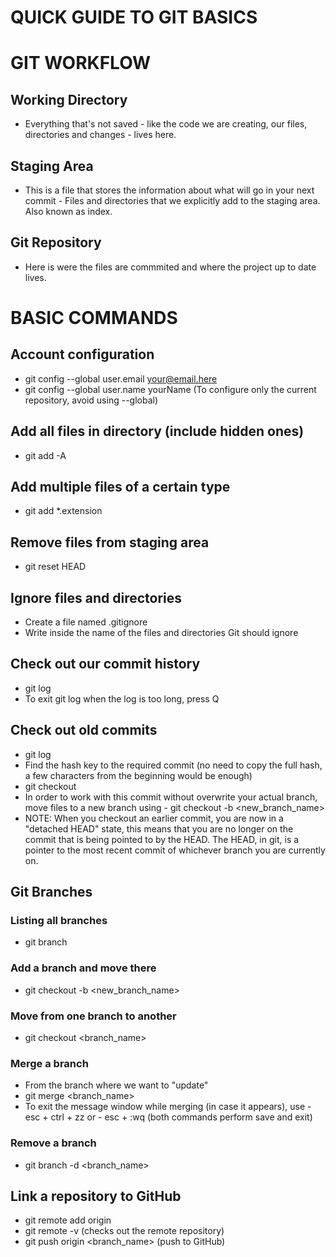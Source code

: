 # QUICK GUIDE TO GIT BASICS

# GIT WORKFLOW
## Working Directory
- Everything that's not saved - like the code we are creating, our files, directories and changes - lives here.

## Staging Area
- This is a file that stores the information about what will go in your next commit - Files and directories that we explicitly add to the staging area. Also known as index.

## Git Repository
- Here is were the files are commmited and where the project up to date lives.


# BASIC COMMANDS

## Account configuration
- git config --global user.email your@email.here
- git config --global user.name yourName
(To configure only the current repository, avoid using --global)

## Add all files in directory (include hidden ones)
- git add -A

## Add multiple files of a certain type
- git add *.extension

## Remove files from staging area
- git reset HEAD <file>

## Ignore files and directories
- Create a file named .gitignore
- Write inside the name of the files and directories Git should ignore

## Check out our commit history
- git log
- To exit git log when the log is too long, press Q

## Check out old commits
- git log
- Find the hash key to the required commit (no need to copy the full hash, a few characters from the beginning would be enough)
- git checkout <hash>
- In order to work with this commit without overwrite your actual branch, move files to a new branch using - git checkout -b <new_branch_name>
- NOTE: When you checkout an earlier commit, you are now in a "detached HEAD" state, this means that you are no longer on the commit that is being pointed to by the HEAD. The HEAD, in git, is a pointer to the most recent commit of whichever branch you are currently on.


## Git Branches
### Listing all branches
- git branch

### Add a branch and move there
- git checkout -b <new_branch_name>

### Move from one branch to another
- git checkout <branch_name>

### Merge a branch
- From the branch where we want to "update"
- git merge <branch_name>
- To exit the message window while merging (in case it appears), use - esc + ctrl + zz or - esc + :wq (both commands perform save and exit)

### Remove a branch
- git branch -d <branch_name>


## Link a repository to GitHub
- git remote add origin <url>
- git remote -v (checks out the remote repository)
- git push origin <branch_name> (push to GitHub)